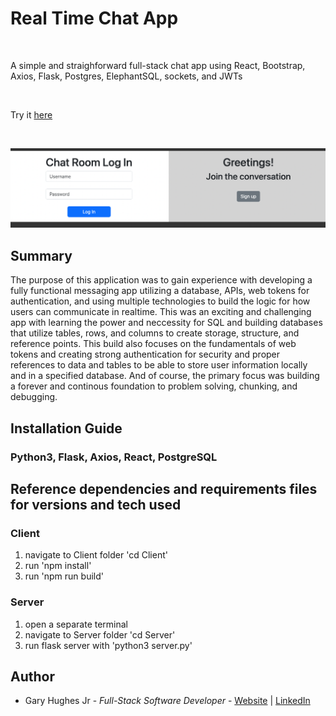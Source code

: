 # Real Time Chat App

<br>

A simple and straighforward full-stack chat app using React, Bootstrap, Axios, Flask, Postgres, ElephantSQL, sockets, and JWTs

<br>

Try it [here](https://chat-app-2-965z.onrender.com)

<br>

![Image](/images/chat-app-readme.png)

## Summary

The purpose of this application was to gain experience with developing a fully functional messaging app utilizing a database, APIs, web tokens for authentication, and using multiple technologies to build the logic for how users can communicate in realtime. This was an exciting and challenging app with learning the power and neccessity for SQL and building databases that utilize tables, rows, and columns to create storage, structure, and reference points. This build also focuses on the fundamentals of web tokens and creating strong authentication for security and proper references to data and tables to be able to store user information locally and in a specified database. And of course, the primary focus was building a forever and continous foundation to problem solving, chunking, and debugging. 

## Installation Guide

### Python3, Flask, Axios, React, PostgreSQL

## Reference dependencies and requirements files for versions and tech used
### Client
1. navigate to Client folder 'cd Client'
2. run 'npm install'
3. run 'npm run build'

### Server
1. open a separate terminal
2. navigate to Server folder 'cd Server'
3. run flask server with 'python3 server.py'

## Author

- Gary Hughes Jr - _Full-Stack Software Developer_ - [Website](https://garyhughesjr.netlify.app/) | [LinkedIn](https://www.linkedin.com/in/gary-hughes-jr-64925b229/)